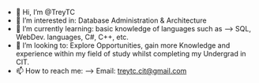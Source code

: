 - 👋 Hi, I’m @TreyTC
- 👀 I’m interested in: Database Administration & Architecture 
- 🌱 I’m currently learning: basic knowledge of languages such as --> SQL, WebDev. languages, C#, C++, etc.
- 💞️ I’m looking to: Explore Opportunities, gain more Knowledge and experience within my field of study whilst completing my Undergrad in CIT. 
- 📫 How to reach me: --> Email: treytc.cit@gmail.com

<!---
TreyTC/TreyTC is a ✨ special ✨ repository because its `README.md` (this file) appears on your GitHub profile.
You can click the Preview link to take a look at your changes.
--->
